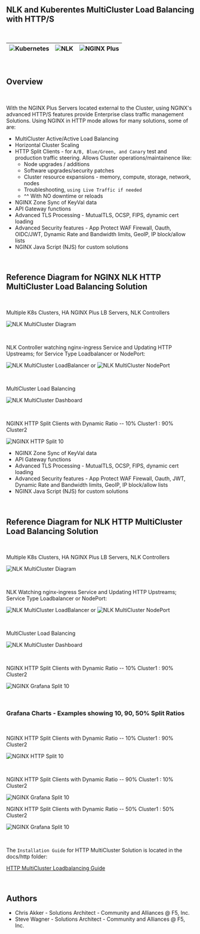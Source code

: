 
## NLK and Kuberentes MultiCluster Load Balancing with HTTP/S

<br/>

![Kubernetes](../media/kubernetes-icon.png) | ![NLK](../media/nlk-logo.png)| ![NGINX Plus](../media/nginx-plus-icon.png)
--- | --- | ---

<br/>

## Overview

<br/>

With the NGINX Plus Servers located external to the Cluster, using NGINX's advanced HTTP/S features provide Enterprise class traffic management Solutions.  Using NGINX in HTTP mode allows for many solutions, some of are:
  
- MultiCluster Active/Active Load Balancing
- Horizontal Cluster Scaling
- HTTP Split Clients - for `A/B, Blue/Green, and Canary` test and production traffic steering.  Allows Cluster operations/maintainence like:
  - Node upgrades / additions
  - Software upgrades/security patches
  - Cluster resource expansions - memory, compute, storage, network, nodes
  - Troubleshooting, `using Live Traffic if needed`
  - ^^ With NO downtime or reloads
- NGINX Zone Sync of KeyVal data
- API Gateway functions
- Advanced TLS Processing - MutualTLS, OCSP, FIPS, dynamic cert loading
- Advanced Security features - App Protect WAF Firewall, Oauth, OIDC/JWT, Dynamic Rate and Bandwidth limits, GeoIP, IP block/allow lists
- NGINX Java Script (NJS) for custom solutions

<br/>

## Reference Diagram for NGINX NLK HTTP MultiCluster Load Balancing Solution

<br/>

Multiple K8s Clusters, HA NGINX Plus LB Servers, NLK Controllers

![NLK MultiCluster Diagram](../media/nlk-multicluster-config.png)


<br/>

NLK Controller watching nginx-ingress Service and Updating HTTP Upstreams; for Service Type Loadbalancer or NodePort:

![NLK MultiCluster LoadBalancer](../media/nlk-cluster1-add-loadbalancer.png)
or
![NLK MultiCluster NodePort](../media/nlk-cluster1-add-nodeport.png)

<br/>

MultiCluster Load Balancing

![NLK MultiCluster Dashboard](../media/nlk-multicluster-upstreams.png)

<br/>

NGINX HTTP Split Clients with Dynamic Ratio -- 10% Cluster1 : 90% Cluster2 

![NGINX HTTP Split 10](../media/nlk-clusters-10.png)

- NGINX Zone Sync of KeyVal data
- API Gateway functions
- Advanced TLS Processing - MutualTLS, OCSP, FIPS, dynamic cert loading
- Advanced Security features - App Protect WAF Firewall, Oauth, JWT, Dynamic Rate and Bandwidth limits, GeoIP, IP block/allow lists
- NGINX Java Script (NJS) for custom solutions

<br/>

## Reference Diagram for NLK HTTP MultiCluster Load Balancing Solution

<br/>

Multiple K8s Clusters, HA NGINX Plus LB Servers, NLK Controllers

![NLK MultiCluster Diagram](../media/nlk-multicluster-config.png)


<br/>

NLK Watching nginx-ingress Service and Updating HTTP Upstreams; Service Type Loadbalancer or NodePort:

![NLK MultiCluster LoadBalancer](../media/nlk-cluster1-add-loadbalancer.png)
or
![NLK MultiCluster NodePort](../media/nlk-cluster1-add-nodeport.png)

<br/>

MultiCluster Load Balancing

![NLK MultiCluster Dashboard](../media/nlk-multicluster-upstreams.png)

<br/>

NGINX HTTP Split Clients with Dynamic Ratio -- 10% Cluster1 : 90% Cluster2 

![NGINX Grafana Split 10](../media/nlk-clusters-10.png)

<br/>

### Grafana Charts - Examples showing 10, 90, 50% Split Ratios

<br/>

NGINX HTTP Split Clients with Dynamic Ratio -- 10% Cluster1 : 90% Cluster2 

![NGINX HTTP Split 10](../media/nlk-grafana-reqs-10.png)

<br/>

NGINX HTTP Split Clients with Dynamic Ratio -- 90% Cluster1 : 10% Cluster2 

![NGINX Grafana Split 10](../media/nlk-grafana-reqs-90.png)
<br/>

NGINX HTTP Split Clients with Dynamic Ratio -- 50% Cluster1 : 50% Cluster2 

![NGINX Grafana Split 10](../media/nlk-grafana-reqs-50.png)

<br/>

The `Installation Guide` for HTTP MultiCluster Solution is located in the docs/http folder:

[HTTP MultiCluster Loadbalancing Guide](../http/http-installation-guide.md)

<br/>

## Authors
- Chris Akker - Solutions Architect - Community and Alliances @ F5, Inc.
- Steve Wagner - Solutions Architect - Community and Alliances @ F5, Inc.
